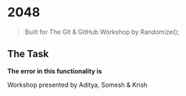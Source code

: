 # 2048
> Built for The Git & GitHub Workshop by Randomize();

## The Task
**The error in this functionality is** 

Workshop presented by Aditya, Somesh & Krish
